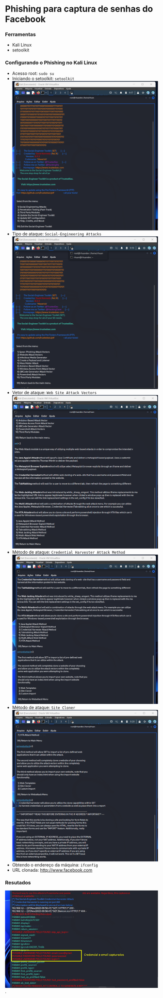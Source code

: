 # Phishing para captura de senhas do Facebook

### Ferramentas

- Kali Linux
- setoolkit

### Configurando o Phishing no Kali Linux

- Acesso root: ``` sudo su ```
- Iniciando o setoolkit: ``` setoolkit ```<br>
  ![Alt text](./1.png "Optional title")
- Tipo de ataque: ``` Social-Engineering Attacks ```<br>
  ![Alt text](./2.png "Optional title")
- Vetor de ataque: ``` Web Site Attack Vectors ```<br>
  ![Alt text](./3.png "Optional title")
- Método de ataque: ```Credential Harvester Attack Method ```<br>
  ![Alt text](./4.png "Optional title")
- Método de ataque: ``` Site Cloner ```<br>
  ![Alt text](./5.png "Optional title")
- Obtendo o endereço da máquina: ``` ifconfig ```
- URL clonada: http://www.facebook.com

### Resutados
![Alt text](./6.png "Optional title").
